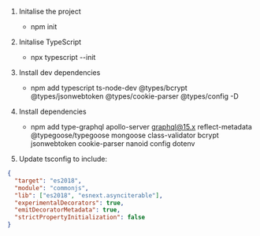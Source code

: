 1. Initalise the project

   - npm init

2. Initalise TypeScript

   - npx typescript --init

3. Install dev dependencies

   - npm add typescript ts-node-dev @types/bcrypt @types/jsonwebtoken @types/cookie-parser @types/config -D

4. Install dependencies

   - npm add type-graphql apollo-server graphql@15.x reflect-metadata @typegoose/typegoose mongoose class-validator bcrypt jsonwebtoken cookie-parser nanoid config dotenv

5. Update tsconfig to include:

```json
{
  "target": "es2018",
  "module": "commonjs",
  "lib": ["es2018", "esnext.asynciterable"],
  "experimentalDecorators": true,
  "emitDecoratorMetadata": true,
  "strictPropertyInitialization": false
}
```

